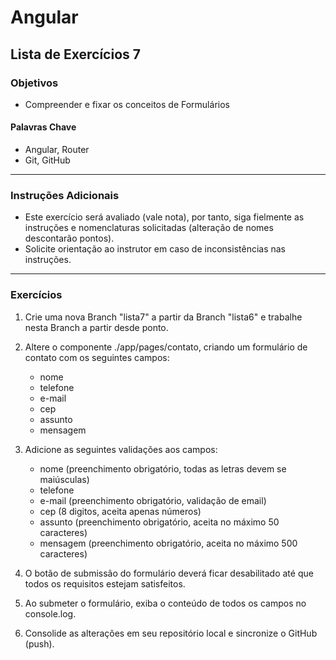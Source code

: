 # Angular 
## Lista de Exercícios 7
### Objetivos
- Compreender e fixar os conceitos de Formulários 

#### Palavras Chave  
- Angular, Router
- Git, GitHub 
---
### Instruções Adicionais 
- Este exercício será avaliado (vale nota), por tanto, siga fielmente as instruções e nomenclaturas solicitadas (alteração de nomes descontarão pontos). 
- Solicite orientação ao instrutor em caso de inconsistências nas instruções. 

---
### Exercícios 
1. Crie uma nova Branch "lista7" a partir da Branch "lista6" e trabalhe nesta Branch a partir desde ponto. 

2. Altere o componente ./app/pages/contato, criando um formulário de contato com os seguintes campos: 

    - nome
    - telefone
    - e-mail
    - cep 
    - assunto  
    - mensagem 

3. Adicione as seguintes validações aos campos: 

    - nome (preenchimento obrigatório, todas as letras devem se maiúsculas)
    - telefone
    - e-mail (preenchimento obrigatório, validação de email)
    - cep (8 digitos, aceita apenas números)
    - assunto (preenchimento obrigatório, aceita no máximo 50 caracteres) 
    - mensagem (preenchimento obrigatório, aceita no máximo 500 caracteres)

4. O botão de submissão do formulário deverá ficar desabilitado até que todos os requisitos estejam satisfeitos. 

5. Ao submeter o formulário, exiba o conteúdo de todos os campos no console.log. 

6. Consolide as alterações em seu repositório local e sincronize o GitHub (push). 

 